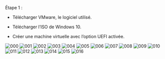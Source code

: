 Étape 1 :

- Télécharger VMware, le logiciel utilisé.

- Télécharger l’ISO de Windows 10.

- Créer une machine virtuelle avec l’option UEFI activée.

![000](https://github.com/user-attachments/assets/787b2fd2-d710-4ef9-9a46-125fe18a6bdd)
![001](https://github.com/user-attachments/assets/2c58e1d6-08c9-45e4-9184-14958cc1834a)
![002](https://github.com/user-attachments/assets/ecd2e5ad-0e96-41d8-b58e-6dc74683f6d4)
![003](https://github.com/user-attachments/assets/a6eeba6d-1581-4653-bb6a-6fbdcc5398a9)
![004](https://github.com/user-attachments/assets/07c9284a-2efe-40fe-abf6-72b48d57e90c)
![005](https://github.com/user-attachments/assets/58713082-aec8-49cb-b14a-45aa250c6ee6)
![006](https://github.com/user-attachments/assets/93e58bfc-1f17-40e5-8daf-738695b30d1d)
![007](https://github.com/user-attachments/assets/b16c3542-f509-44af-9077-250c53563891)
![008](https://github.com/user-attachments/assets/828c98b6-1ba7-48a1-963f-3adb12fa3e12)
![009](https://github.com/user-attachments/assets/9d84f16d-757b-475e-bd17-d4db11d586f6)
![010](https://github.com/user-attachments/assets/0ef51404-ae5a-4a83-a8e7-44189b513890)
![011](https://github.com/user-attachments/assets/a57af649-44e6-4dd7-a531-54221681e6c0)
![012](https://github.com/user-attachments/assets/0a262368-aaac-450f-8f48-75d4f51e9058)
![013](https://github.com/user-attachments/assets/d5f64756-7181-430c-8316-56ff61656a54)
![014](https://github.com/user-attachments/assets/41067f24-837f-45e7-9de1-33019d5b7aaa)
![015](https://github.com/user-attachments/assets/788e7a40-04c3-409a-b2b8-c353578ae628)
![016](https://github.com/user-attachments/assets/0004dd0e-d1b1-4a6c-80cf-5cb769cafc1d)
